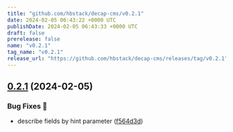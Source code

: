 ```yaml
---
title: "github.com/hbstack/decap-cms/v0.2.1"
date: 2024-02-05 06:43:22 +0000 UTC
publishDate: 2024-02-05 06:43:33 +0000 UTC
draft: false
prerelease: false
name: "v0.2.1"
tag_name: "v0.2.1"
release_url: "https://github.com/hbstack/decap-cms/releases/tag/v0.2.1"
---
```


## [0.2.1](https://github.com/hbstack/decap-cms/compare/v0.2.0...v0.2.1) (2024-02-05)


### Bug Fixes 🐞

* describe fields by hint parameter ([f564d3d](https://github.com/hbstack/decap-cms/commit/f564d3db391045b37c51a030f4bd7f26c5b1fb7a))
